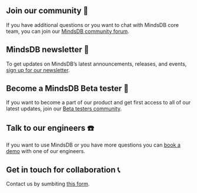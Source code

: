## Join our community :bear:

If you have additional questions or you want to chat with MindsDB core team, you can join our [MindsDB community forum](https://community.mindsdb.com/). 

## MindsDB newsletter :newspaper:

To get updates on MindsDB’s latest announcements, releases, and events, [sign up for our newsletter](https://mindsdb.com/newsletter/).

## Become a MindsDB Beta tester :mag_right:

If you want to become a part of our product and get first access to all of our latest updates, join our [Beta testers community](https://mindsdb.com/beta-tester/).

## Talk to our engineers :telephone:

If you want to use MindsDB or you have more questions you can [book a demo](https://mindsdb.com/book-a-demo) with one of our engineers.

## Get in touch for collaboration :telephone_receiver:

Contact us by sumbiting [this form](https://mindsdb.com/contact-us/).